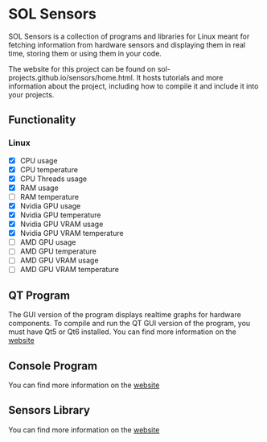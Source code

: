 # SOL Sensors

SOL Sensors is a collection of programs and libraries for Linux meant for fetching information from hardware sensors and displaying them in real time, storing them or using them in your code.

The website for this project can be found on sol-projects.github.io/sensors/home.html. It hosts tutorials and more information about the project, including how to compile it and include it into your projects.

## Functionality
### Linux
- [x] CPU usage
- [x] CPU temperature
- [x] CPU Threads usage
- [x] RAM usage
- [ ] RAM temperature
- [x] Nvidia GPU usage
- [x] Nvidia GPU temperature
- [x] Nvidia GPU VRAM usage
- [x] Nvidia GPU VRAM temperature
- [ ] AMD GPU usage
- [ ] AMD GPU temperature
- [ ] AMD GPU VRAM usage
- [ ] AMD GPU VRAM temperature

## QT Program
The GUI version of the program displays realtime graphs for hardware components.
To compile and run the QT GUI version of the program, you must have Qt5 or Qt6 installed. 
You can find more information on the [website](https://sol-projects.github.io/sensors/tutorial/gui.html)

## Console Program
You can find more information on the [website](https://sol-projects.github.io/sensors/tutorial/nogui.html)
## Sensors Library
You can find more information on the [website](https://sol-projects.github.io/sensors/tutorial/sensors.html)
